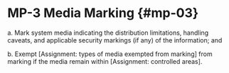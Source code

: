 # MP-3 Media Marking {#mp-03}

a. Mark system media indicating the distribution limitations, handling caveats, and applicable security markings (if any) of the information; and

b. Exempt [Assignment: types of media exempted from marking] from marking if the media remain within [Assignment: controlled areas].

